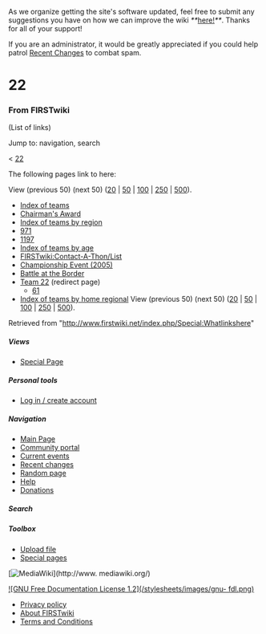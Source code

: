 As we organize getting the site's software updated, feel free to submit any
suggestions you have on how we can improve the wiki
_**_[here!](/index.php/User:Hallry/Suggestions "User:Hallry/Suggestions"
)_**_. Thanks for all of your support!

If you are an administrator, it would be greatly appreciated if you could help
patrol [Recent Changes](/index.php/Special:Recentchanges
"Special:Recentchanges" ) to combat spam.

# 22

### From FIRSTwiki

(List of links)

Jump to: navigation, search

&lt; [22](/index.php?title=22&redirect=no "22" )  

The following pages link to here:

View (previous 50) (next 50)
([20](/index.php?title=Special:Whatlinkshere/22&limit=20&from=0
"Special:Whatlinkshere/22" ) |
[50](/index.php?title=Special:Whatlinkshere/22&limit=50&from=0
"Special:Whatlinkshere/22" ) |
[100](/index.php?title=Special:Whatlinkshere/22&limit=100&from=0
"Special:Whatlinkshere/22" ) |
[250](/index.php?title=Special:Whatlinkshere/22&limit=250&from=0
"Special:Whatlinkshere/22" ) |
[500](/index.php?title=Special:Whatlinkshere/22&limit=500&from=0
"Special:Whatlinkshere/22" )).

  * [Index of teams](/index.php/Index_of_teams "Index of teams" )
  * [Chairman's Award](/index.php/Chairman%27s_Award "Chairman's Award" )
  * [Index of teams by region](/index.php/Index_of_teams_by_region "Index of teams by region" )
  * [971](/index.php/971 "971" )
  * [1197](/index.php/1197 "1197" )
  * [Index of teams by age](/index.php/Index_of_teams_by_age "Index of teams by age" )
  * [FIRSTwiki:Contact-A-Thon/List](/index.php/FIRSTwiki:Contact-A-Thon/List "FIRSTwiki:Contact-A-Thon/List" )
  * [Championship Event (2005)](/index.php/Championship_Event_%282005%29 "Championship Event \(2005\)" )
  * [Battle at the Border](/index.php/Battle_at_the_Border "Battle at the Border" )
  * [Team 22](/index.php?title=Team_22&redirect=no "Team 22" ) (redirect page) 
    * [61](/index.php/61 "61" )
  * [Index of teams by home regional](/index.php/Index_of_teams_by_home_regional "Index of teams by home regional" )
View (previous 50) (next 50)
([20](/index.php?title=Special:Whatlinkshere/22&limit=20&from=0
"Special:Whatlinkshere/22" ) |
[50](/index.php?title=Special:Whatlinkshere/22&limit=50&from=0
"Special:Whatlinkshere/22" ) |
[100](/index.php?title=Special:Whatlinkshere/22&limit=100&from=0
"Special:Whatlinkshere/22" ) |
[250](/index.php?title=Special:Whatlinkshere/22&limit=250&from=0
"Special:Whatlinkshere/22" ) |
[500](/index.php?title=Special:Whatlinkshere/22&limit=500&from=0
"Special:Whatlinkshere/22" )).

Retrieved from "<http://www.firstwiki.net/index.php/Special:Whatlinkshere>"

##### Views

  * [Special Page](/index.php/Special:Whatlinkshere/22)

##### Personal tools

  * [Log in / create account](/index.php?title=Special:Userlogin&returnto=Special:Whatlinkshere)

[](/index.php/Main_Page "Main Page" )

##### Navigation

  * [Main Page](/index.php/Main_Page)
  * [Community portal](/index.php/FIRSTwiki:Community_portal)
  * [Current events](/index.php/Current_events)
  * [Recent changes](/index.php/Special:Recentchanges)
  * [Random page](/index.php/Special:Random)
  * [Help](/index.php/FIRSTwiki:Help)
  * [Donations](/index.php/FIRSTwiki:Site_support)

##### Search



##### Toolbox

  * [Upload file](/index.php/Special:Upload)
  * [Special pages](/index.php/Special:Specialpages)

[![MediaWiki](/skins/common/images/poweredby_mediawiki_88x31.png)](http://www.
mediawiki.org/)

[![GNU Free Documentation License 1.2](/stylesheets/images/gnu-
fdl.png)](http://www.gnu.org/copyleft/fdl.html)

  * [Privacy policy](/index.php/FIRSTwiki:Privacy_policy "FIRSTwiki:Privacy policy" )
  * [About FIRSTwiki](/index.php/FIRSTwiki:About "FIRSTwiki:About" )
  * [Terms and Conditions](/index.php/FIRSTwiki:Terms_and_conditions "FIRSTwiki:Terms and conditions" )

